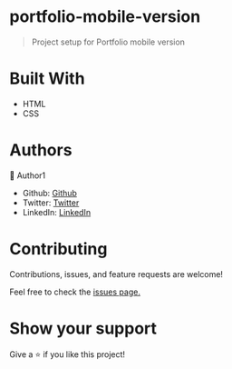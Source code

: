# portfolio-mobile-version

> Project setup for Portfolio mobile version

# Built With
- HTML
- CSS

# Authors

:bust_in_silhouette: Author1

- Github: [Github](https://github.com/olawale-o)
- Twitter: [Twitter](https://twitter.com/ibreaktherules)
- LinkedIn: [LinkedIn](https://www.linkedin.com/in/olawale-omoogun-330a051b1/)

# Contributing
Contributions, issues, and feature requests are welcome!

Feel free to check the [issues page.](https://github.com/olawale-o/Hello-world/issues)

# Show your support
Give a :star: if you like this project!
